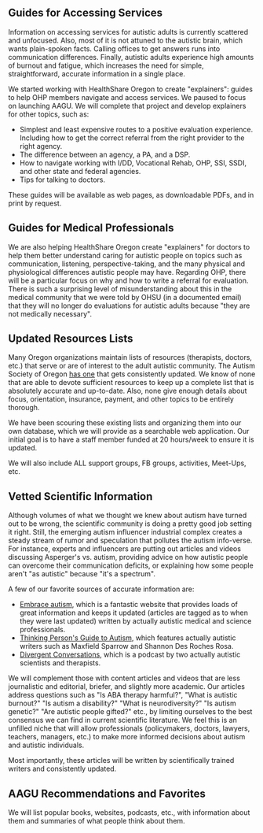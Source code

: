 ## Guides for Accessing Services
Information on accessing services for autistic adults is currently scattered and unfocused. Also, most of it is not attuned to the autistic brain, which wants plain-spoken facts. Calling offices to get answers runs into communication differences. Finally, autistic adults experience high amounts of burnout and fatigue, which increases the need for simple, straightforward, accurate information in a single place.

We started working with HealthShare Oregon to create "explainers": guides to help OHP members navigate and access services. We paused to focus on launching AAGU. We will complete that project and develop explainers for other topics, such as:
- Simplest and least expensive routes to a positive evaluation experience. Including how to get the correct referral from the right provider to the right agency.
- The difference between an agency, a PA, and a DSP.
- How to navigate working with I/DD, Vocational Rehab, OHP, SSI, SSDI, and other state and federal agencies.
- Tips for talking to doctors.

These guides will be available as web pages, as downloadable PDFs, and in print by request.

## Guides for Medical Professionals
We are also helping HealthShare Oregon create "explainers" for doctors to help them better understand caring for autistic people on topics such as communication, listening, perspective-taking, and the many physical and physiological differences autistic people may have. Regarding OHP, there will be a particular focus on why and how to write a referral for evaluation. There is such a surprising level of misunderstanding about this in the medical community that we were told by OHSU (in a documented email) that they will no longer do evaluations for autistic adults because "they are not medically necessary".  

## Updated Resources Lists  
Many Oregon organizations maintain lists of resources (therapists, doctors, etc.) that serve or are of interest to the adult autistic community. The Autism Society of Oregon [has one](https://autismsocietyoregon.org/adult-resources/) that gets consistently updated. We know of none that are able to devote sufficient resources to keep up a complete list that is absolutely accurate and up-to-date. Also, none give enough details about focus, orientation, insurance, payment, and other topics to be entirely thorough.

We have been scouring these existing lists and organizing them into our own database, which we will provide as a searchable web application. Our initial goal is to have a staff member funded at 20 hours/week to ensure it is updated.

We will also include ALL support groups, FB groups, activities, Meet-Ups, etc.

## Vetted Scientific Information
Although volumes of what we thought we knew about autism have turned out to be wrong, the scientific community is doing a pretty good job setting it right. Still, the emerging autism influencer industrial complex creates a steady stream of rumor and speculation that pollutes the autism info-verse. For instance, experts and influencers are putting out articles and videos discussing Asperger's vs. autism, providing advice on how autistic people can overcome their communication deficits, or explaining how some people aren't "as autistic" because "it's a spectrum".

A few of our favorite sources of accurate information are:

* [Embrace autism](https://embrace-autism.com/), which is a fantastic website that provides loads of great information and keeps it updated (articles are tagged as to when they were last updated) written by actually autistic medical and science professionals.
* [Thinking Person's Guide to Autism](https://thinkingautismguide.com/), which features actually autistic writers such as Maxfield Sparrow and Shannon Des Roches Rosa.
* [Divergent Conversations](https://www.divergentpod.com/), which is a podcast by two actually autistic scientists and therapists.

We will complement those with content articles and videos that are less journalistic and editorial, briefer, and slightly more academic. Our articles address questions such as "Is ABA therapy harmful?", "What is autistic burnout?" "Is autism a disability?" "What is neurodiversity?" "Is autism genetic?" "Are autistic people gifted?" etc., by limiting ourselves to the best consensus we can find in current scientific literature. We feel this is an unfilled niche that will allow professionals (policymakers, doctors, lawyers, teachers, managers, etc.) to make more informed decisions about autism and autistic individuals.

Most importantly, these articles will be written by scientifically trained writers and consistently updated.

## AAGU Recommendations and Favorites
We will list popular books, websites, podcasts, etc., with information about them and summaries of what people think about them.